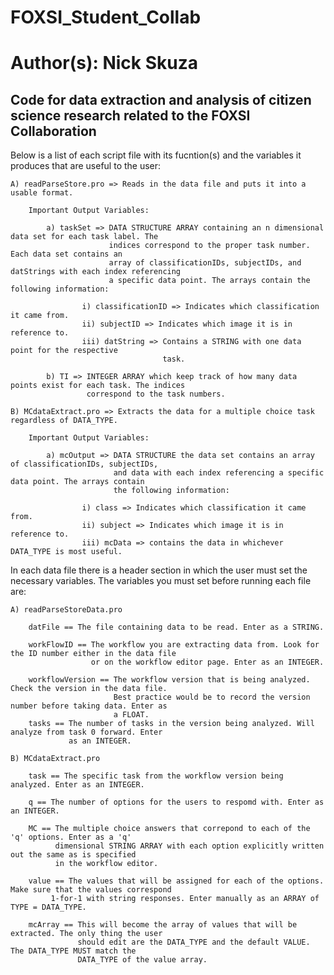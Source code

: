 # FOXSI_Student_Collab
# Author(s): Nick Skuza

## Code for data extraction and analysis of citizen science research related to the FOXSI Collaboration ##

Below is a list of each script file with its fucntion(s) and the variables it produces that are useful to the user:

	A) readParseStore.pro => Reads in the data file and puts it into a usable format.

		Important Output Variables:
 
			a) taskSet => DATA STRUCTURE ARRAY containing an n dimensional data set for each task label. The
			              indices correspond to the proper task number. Each data set contains an 
			              array of classificationIDs, subjectIDs, and datStrings with each index referencing
			              a specific data point. The arrays contain the following information:

					i) classificationID => Indicates which classification it came from.
					ii) subjectID => Indicates which image it is in reference to.
					iii) datString => Contains a STRING with one data point for the respective
					                  task.
  
			b) TI => INTEGER ARRAY which keep track of how many data points exist for each task. The indices
			         correspond to the task numbers.

	B) MCdataExtract.pro => Extracts the data for a multiple choice task regardless of DATA_TYPE.

		Important Output Variables:

			a) mcOutput => DATA STRUCTURE the data set contains an array of classificationIDs, subjectIDs, 
			               and data with each index referencing a specific data point. The arrays contain
			               the following information:

					i) class => Indicates which classification it came from.
					ii) subject => Indicates which image it is in reference to.
					iii) mcData => contains the data in whichever DATA_TYPE is most useful.

In each data file there is a header section in which the user must set the necessary variables. The variables you
must set before running each file are:

	A) readParseStoreData.pro

		datFile == The file containing data to be read. Enter as a STRING.

		workFlowID == The workflow you are extracting data from. Look for the ID number either in the data file
		              or on the workflow editor page. Enter as an INTEGER.

		workflowVersion == The workflow version that is being analyzed. Check the version in the data file.
		                   Best practice would be to record the version number before taking data. Enter as
		                   a FLOAT.
		tasks == The number of tasks in the version being analyzed. Will analyze from task 0 forward. Enter 
		         as an INTEGER.

	B) MCdataExtract.pro

		task == The specific task from the workflow version being analyzed. Enter as an INTEGER.

		q == The number of options for the users to respomd with. Enter as an INTEGER.

		MC == The multiple choice answers that correpond to each of the 'q' options. Enter as a 'q' 
		      dimensional STRING ARRAY with each option explicitly written out the same as is specified
		      in the workflow editor.

		value == The values that will be assigned for each of the options. Make sure that the values correspond
			 1-for-1 with string responses. Enter manually as an ARRAY of TYPE = DATA_TYPE.

		mcArray == This will become the array of values that will be extracted. The only thing the user 
		           should edit are the DATA_TYPE and the default VALUE. The DATA_TYPE MUST match the 
		           DATA_TYPE of the value array.
 
		 

		 


